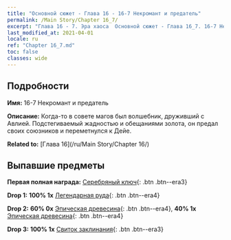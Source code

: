 ```yaml
---
title: "Основной сюжет - Глава 16 - 16-7 Некромант и предатель"
permalink: /Main Story/Chapter 16_7/
excerpt: "Глава 16 - 7. Эра хаоса  Основной сюжет - Глава 16_7. 16-7 Некромант и предатель"
last_modified_at: 2021-04-01
locale: ru
ref: "Chapter 16_7.md"
toc: false
classes: wide
---
```


## Подробности

 **Имя:** 16-7 Некромант и предатель

 **Описание:** Когда-то в совете магов был волшебник, друживший с Авлией. Подстегиваемый жадностью и обещаниями золота, он предал своих союзников и переметнулся к Дейе.

 **Related to:** [Глава 16](/ru/Main Story/Chapter 16/)

## Выпавшие предметы

 **Первая полная награда:** [Серебряный ключ](/ru/Items/con_693/){: .btn .btn--era3}

 **Drop 1:** **100% 1x** [Легендарная руда](/ru/Items/mat_54/){: .btn .btn--era4}

 **Drop 2:** **60% 0x** [Эпическая древесина](/ru/Items/mat_48/){: .btn .btn--era4}, **40% 1x** [Эпическая древесина](/ru/Items/mat_48/){: .btn .btn--era4}

 **Drop 3:** **100% 1x** [Свиток заклинания](/ru/Items/con_694/){: .btn .btn--era3}


